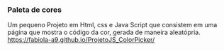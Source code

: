 ### Paleta de cores

Um pequeno Projeto em Html, css e Java Script que consistem em uma página que mostra o código da cor, gerada de maneira aleatópria.
https://fabiola-a9.github.io/ProjetoJS_ColorPicker/
